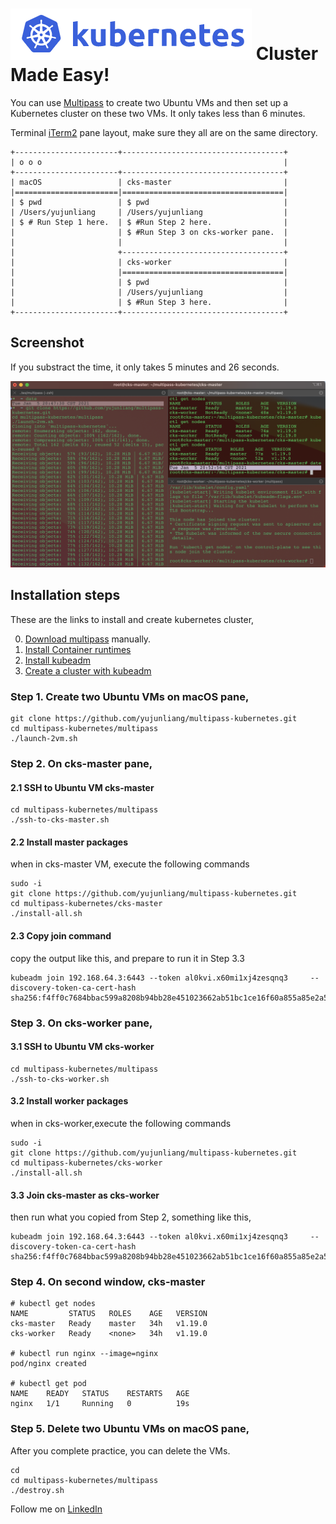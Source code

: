 # ![Kubernetes](./images/kubernetes.png) Cluster Made Easy!

You can use [Multipass](https://multipass.run/) to create two Ubuntu VMs and then set up a Kubernetes cluster on these two VMs. It only takes less than 6 minutes.


Terminal [iTerm2](https://iterm2.com/) pane layout, make sure they all are on the same directory.

```
+-----------------------+------------------------------------+
| o o o                                                      |
+-----------------------+------------------------------------+
| macOS                 | cks-master                         |
|=======================|====================================|
| $ pwd                 | $ pwd                              |
| /Users/yujunliang     | /Users/yujunliang                  |
| $ # Run Step 1 here.  | $ #Run Step 2 here.                |
|                       | $ #Run Step 3 on cks-worker pane.  | 
|                       |                                    |
|                       +------------------------------------+
|                       | cks-worker                         |
|                       |====================================|
|                       | $ pwd                              |
|                       | /Users/yujunliang                  |
|                       | $ #Run Step 3 here.                |
+-----------------------+------------------------------------+
```

## Screenshot

If you substract the time, it only takes 5 minutes and 26 seconds.


![Screenshot](./images/screenshot.png)


## Installation steps

These are the links to install and create kubernetes cluster,

0. [Download multipass](https://multipass.run/) manually.
1. [Install Container runtimes](https://kubernetes.io/docs/setup/production-environment/container-runtimes/)
2. [Install kubeadm](https://kubernetes.io/docs/setup/production-environment/tools/kubeadm/install-kubeadm/)
3. [Create a cluster with kubeadm](https://kubernetes.io/docs/setup/production-environment/tools/kubeadm/create-cluster-kubeadm/)

### Step 1. Create two Ubuntu VMs on macOS pane,

```
git clone https://github.com/yujunliang/multipass-kubernetes.git
cd multipass-kubernetes/multipass
./launch-2vm.sh
```

### Step 2. On cks-master pane,

#### 2.1 SSH to Ubuntu VM cks-master 

```
cd multipass-kubernetes/multipass
./ssh-to-cks-master.sh
```

#### 2.2 Install master packages

when in cks-master VM, execute the following commands

```
sudo -i
git clone https://github.com/yujunliang/multipass-kubernetes.git
cd multipass-kubernetes/cks-master
./install-all.sh
```

#### 2.3 Copy join command

copy the output like this, and prepare to run it in Step 3.3

```
kubeadm join 192.168.64.3:6443 --token al0kvi.x60mi1xj4zesqnq3     --discovery-token-ca-cert-hash sha256:f4ff0c7684bbac599a8208b94bb28e451023662ab51bc1ce16f60a855a85e2a5
```

### Step 3. On cks-worker pane,

#### 3.1 SSH to Ubuntu VM cks-worker
```
cd multipass-kubernetes/multipass
./ssh-to-cks-worker.sh
```

#### 3.2 Install worker packages
when in cks-worker,execute the following commands

```
sudo -i
git clone https://github.com/yujunliang/multipass-kubernetes.git
cd multipass-kubernetes/cks-worker
./install-all.sh
```

#### 3.3 Join cks-master as cks-worker

then run what you copied from Step 2, something like this,

```
kubeadm join 192.168.64.3:6443 --token al0kvi.x60mi1xj4zesqnq3     --discovery-token-ca-cert-hash sha256:f4ff0c7684bbac599a8208b94bb28e451023662ab51bc1ce16f60a855a85e2a5
```

### Step 4. On second window, cks-master

```
# kubectl get nodes
NAME         STATUS   ROLES    AGE   VERSION
cks-master   Ready    master   34h   v1.19.0
cks-worker   Ready    <none>   34h   v1.19.0

# kubectl run nginx --image=nginx
pod/nginx created

# kubectl get pod
NAME    READY   STATUS    RESTARTS   AGE
nginx   1/1     Running   0          19s
```

### Step 5. Delete two Ubuntu VMs on macOS pane,

After you complete practice, you can delete the VMs.

```
cd 
cd multipass-kubernetes/multipass
./destroy.sh
```

Follow me on [LinkedIn](https://www.linkedin.com/in/yujunliang/)

